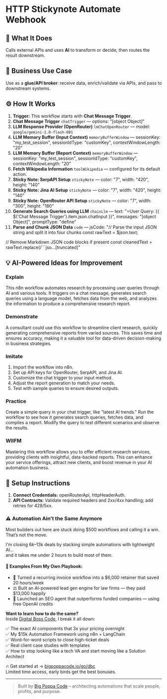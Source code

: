 # HTTP Stickynote Automate Webhook
  ## 🚀 What It Does
  Calls external APIs and uses **AI** to transform or decide, then routes the result downstream.
  
  ## 💼 Business Use Case
  Use as a **glue/API broker**: receive data, enrich/validate via APIs, and pass to downstream systems.
  
  ## ⚙️ How It Works
  1. **Trigger:** This workflow starts with **Chat Message Trigger**.
  2. **Chat Message Trigger** `chatTrigger` — options: "[object Object]"
3. **LLM Response Provider (OpenRouter)** `lmChatOpenRouter` — model: `google/gemini-2.0-flash-001`
4. **LLM Memory Buffer (Input Context)** `memoryBufferWindow` — sessionKey: "my_test_session", sessionIdType: "customKey", contextWindowLength: "20"
5. **LLM Memory Buffer (Report Context)** `memoryBufferWindow` — sessionKey: "my_test_session", sessionIdType: "customKey", contextWindowLength: "20"
6. **Fetch Wikipedia Information** `toolWikipedia` — configured for its default action.
7. **Sticky Note: SerpAPI Setup** `stickyNote` — color: "7", width: "420", height: "140"
8. **Sticky Note: Jina AI Setup** `stickyNote` — color: "7", width: "420", height: "140"
9. **Sticky Note: OpenRouter API Setup** `stickyNote` — color: "7", width: "300", height: "180"
10. **Generate Search Queries using LLM** `chainLlm` — text: "=User Query: {{ $('Chat Message Trigger').item.json.chatInput }}", messages: "[object Object]", promptType: "define"
11. **Parse and Chunk JSON Data** `code` — jsCode: "// Parse the input JSON string and split it into four chunks
const rawText = $json.text;

// Remove Markdown JSON code blocks if present
const cleanedText = rawText.replace(/```jso…[truncated]"
  
  ## 💡 AI-Powered Ideas for Improvement
  ### Explain
This n8n workflow automates research by processing user queries through AI and various tools. It triggers on a chat message, generates search queries using a language model, fetches data from the web, and analyzes the information to produce a comprehensive research report.

### Demonstrate
A consultant could use this workflow to streamline client research, quickly generating comprehensive reports from varied sources. This saves time and ensures accuracy, making it a valuable tool for data-driven decision-making in business strategies.

### Imitate
1. Import the workflow into n8n.
2. Set up API keys for OpenRouter, SerpAPI, and Jina AI.
3. Customize the chat trigger to your input method.
4. Adjust the report generation to match your needs.
5. Test with sample queries to ensure desired outputs.

### Practice
Create a simple query in your chat trigger, like "latest AI trends." Run the workflow to see how it generates search queries, fetches data, and compiles a report. Modify the query to test different scenarios and observe the results.

### WIIFM
Mastering this workflow allows you to offer efficient research services, providing clients with insightful, data-backed reports. This can enhance your service offerings, attract new clients, and boost revenue in your AI automation business.
  
  ## 🔧 Setup Instructions
  1. **Connect Credentials:** openRouterApi, httpHeaderAuth.
2. **API Contracts:** Validate required headers and 2xx/4xx handling; add retries for 429/5xx.
  
### ⚠️ Automation Ain’t the Same Anymore

Most builders out here are stuck doing $500 workflows and calling it a win.  
That’s not the move.  

I'm closing $6k–$13k deals by stacking simple automations with lightweight AI...  
and it takes me under 2 hours to build most of them.

#### 🧠 Examples From My Own Playbook:
- 🔁 Turned a recurring invoice workflow into a $6,000 retainer that saved 20 hours/week  
- ⚖️ Built an AI-powered lead gen engine for law firms — they paid $13,000 happily  
- 🚀 Launched an SEO agent that outperforms funded companies — using free OpenAI credits  

**Want to learn how to do the same?**  
Inside [Digital Boss Code](https://bigpoppacode.io/go/dbc), I break it all down:

✅ The exact AI components that 3x your pricing overnight  
✅ My $15k Automation Framework using n8n + LangChain  
✅ Word-for-word scripts to close high-ticket deals  
✅ Real client case studies with templates  
✅ How to stop looking like a tech VA and start moving like a Solution Architect  

🔥 Get started at → [bigpoppacode.io/go/dbc](https://bigpoppacode.io/go/dbc)  
Limited time access, early birds get the best bonuses.

---
> Built by [Big Poppa Code](https://bigpoppacode.io) – architecting automations that scale people, profits, and purpose.
  
